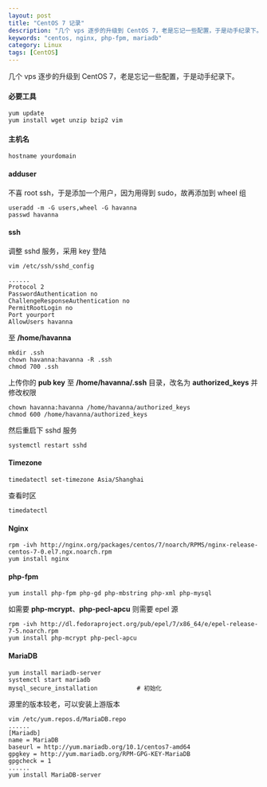 ```yaml
---
layout: post
title: "CentOS 7 记录"
description: "几个 vps 逐步的升级到 CentOS 7，老是忘记一些配置，于是动手纪录下。"
keywords: "centos, nginx, php-fpm, mariadb"
category: Linux
tags: [CentOS]
---
```


几个 vps 逐步的升级到 CentOS 7，老是忘记一些配置，于是动手纪录下。

#### 必要工具

    yum update
    yum install wget unzip bzip2 vim

#### 主机名

    hostname yourdomain

<!-- more -->
#### adduser

不喜 root ssh，于是添加一个用户，因为用得到 sudo，故再添加到 wheel 组

    useradd -m -G users,wheel -G havanna
    passwd havanna

#### ssh

调整 sshd 服务，采用 key 登陆

    vim /etc/ssh/sshd_config

    ......
    Protocol 2
    PasswordAuthentication no
    ChallengeResponseAuthentication no
    PermitRootLogin no
    Port yourport
    AllowUsers havanna

至 **/home/havanna**

    mkdir .ssh
    chown havanna:havanna -R .ssh
    chmod 700 .ssh

上传你的 **pub key** 至 **/home/havanna/.ssh** 目录，改名为 **authorized_keys** 并修改权限

    chown havanna:havanna /home/havanna/authorized_keys
    chmod 600 /home/havanna/authorized_keys

然后重启下 sshd 服务

    systemctl restart sshd

#### Timezone

    timedatectl set-timezone Asia/Shanghai

查看时区

    timedatectl

#### Nginx

    rpm -ivh http://nginx.org/packages/centos/7/noarch/RPMS/nginx-release-centos-7-0.el7.ngx.noarch.rpm
    yum install nginx

#### php-fpm

    yum install php-fpm php-gd php-mbstring php-xml php-mysql

如需要 **php-mcrypt**、**php-pecl-apcu** 则需要 epel 源

    rpm -ivh http://dl.fedoraproject.org/pub/epel/7/x86_64/e/epel-release-7-5.noarch.rpm
    yum install php-mcrypt php-pecl-apcu

#### MariaDB

    yum install mariadb-server
    systemctl start mariadb
    mysql_secure_installation           # 初始化

源里的版本较老，可以安装上游版本

    vim /etc/yum.repos.d/MariaDB.repo
    ......
    [Mariadb]
    name = MariaDB
    baseurl = http://yum.mariadb.org/10.1/centos7-amd64
    gpgkey = http://yum.mariadb.org/RPM-GPG-KEY-MariaDB
    gpgcheck = 1
    ......
    yum install MariaDB-server

